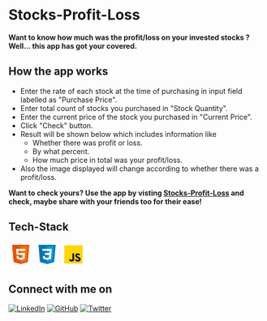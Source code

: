 # Stocks-Profit-Loss
**Want to know how much was the profit/loss on your invested stocks ? \
Well... this app has got your covered.**


## How the app works
* Enter the rate of each stock at the time of purchasing in input field labelled as "Purchase Price".
* Enter total count of stocks you purchased in "Stock Quantity".
* Enter the current price of the stock you purchased in "Current Price".
* Click "Check" button.
* Result will be shown below which includes information like
  * Whether there was profit or loss.
  * By what percent.
  * How much price in total was your profit/loss.
* Also the image displayed will change according to whether there was a profit/loss.

**Want to check yours? Use the app by visting [Stocks-Profit-Loss](https://stocks-profit-loss-checker.netlify.app/) and check, maybe share with your friends too for their ease!**


## Tech-Stack
![HTML logo](./image/logo/html5.png) ![CSS logo](./image/logo/css3.png) ![JavaScript logo](./image/logo/javascript.png)
<br>

## Connect with me on

[![LinkedIn](	https://img.shields.io/badge/LINKEDIN-10?logo=linkedin&color=blue)](https://www.linkedin.com/in/shraddha-1402/)
[![GitHub](	https://img.shields.io/badge/GITHUB-10?logo=github&color=black)](https://github.com/shraddha-1402)
[![Twitter](	https://img.shields.io/badge/TWITTER-10?logo=twitter&logoColor=white&color=blue)](https://twitter.com/ShraddhaGupta08)